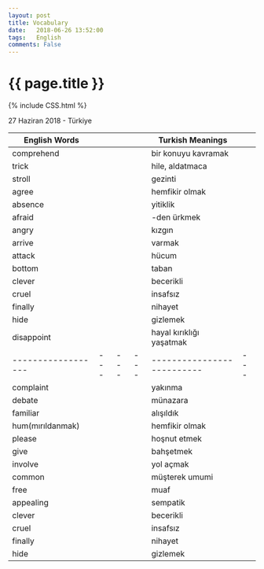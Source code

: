 ```yaml
---
layout: post
title: Vocabulary
date:   2018-06-26 13:52:00
tags:   English
comments: False
---
```


{{ page.title }}
================
{% include CSS.html %}

<p class="meta">27 Haziran 2018 - Türkiye</p>


| English Words |   |   |   | Turkish Meanings    |   |
|---------------|---|---|---|---------------------|---|
| comprehend    |   |   |   | bir konuyu kavramak |   |
| trick         |   |   |   | hile, aldatmaca     |   |
| stroll        |   |   |   | gezinti             |   |
| agree         |   |   |   | hemfikir olmak      |   |
| absence       |   |   |   | yitiklik            |   |
| afraid        |   |   |   | -den ürkmek         |   |
| angry         |   |   |   | kızgın              |   |
| arrive        |   |   |   | varmak              |   |
| attack        |   |   |   | hücum               |   |
| bottom        |   |   |   | taban               |   |
| clever        |   |   |   | becerikli           |   |
| cruel         |   |   |   | insafsız            |   |
| finally       |   |   |   | nihayet             |   |
| hide          |   |   |   | gizlemek            |   |
| disappoint       |   |   |   | hayal kırıklığı yaşatmak |   |
|------------------|---|---|---|--------------------------|---|
| complaint        |   |   |   | yakınma                  |   |
| debate           |   |   |   | münazara                 |   |
| familiar         |   |   |   | alışıldık                |   |
| hum(mırıldanmak) |   |   |   | hemfikir olmak           |   |
| please           |   |   |   | hoşnut etmek             |   |
| give             |   |   |   | bahşetmek                |   |
| involve          |   |   |   | yol açmak                |   |
| common           |   |   |   | müşterek umumi           |   |
| free             |   |   |   | muaf                     |   |
| appealing        |   |   |   | sempatik                 |   |
| clever           |   |   |   | becerikli                |   |
| cruel            |   |   |   | insafsız                 |   |
| finally          |   |   |   | nihayet                  |   |
| hide             |   |   |   | gizlemek                 |   |
~~~
~~~
